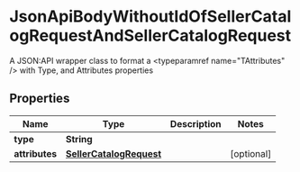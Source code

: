 

# JsonApiBodyWithoutIdOfSellerCatalogRequestAndSellerCatalogRequest

A JSON:API wrapper class to format a <typeparamref name=\"TAttributes\" /> with Type, and  Attributes properties

## Properties

| Name | Type | Description | Notes |
|------------ | ------------- | ------------- | -------------|
|**type** | **String** |  |  |
|**attributes** | [**SellerCatalogRequest**](SellerCatalogRequest.md) |  |  [optional] |



